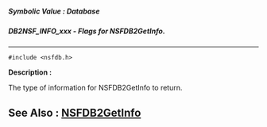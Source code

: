##### Symbolic Value : Database
##### DB2NSF_INFO_xxx - Flags for NSFDB2GetInfo.
---
```
#include <nsfdb.h>
```
**Description :**

The type of information for NSFDB2GetInfo to return.

**See Also :**
[NSFDB2GetInfo](/reference/Func/NSFDB2GetInfo)
---
